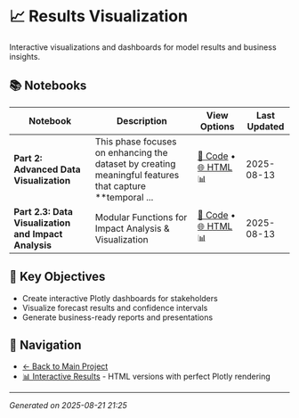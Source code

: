 # 📈 Results Visualization

Interactive visualizations and dashboards for model results and business insights.

## 📚 Notebooks

| Notebook | Description | View Options | Last Updated |
|----------|-------------|--------------|--------------|
| **Part 2: Advanced Data Visualization** | This phase focuses on enhancing the dataset by creating meaningful features that capture **temporal ... | [📓 Code](notebooks/results_visualization/viz_advanced_plotly.ipynb) • [🌐 HTML](docs/viz_advanced_plotly.html) 📊 | 2025-08-13 |
| **Part 2.3: Data Visualization and Impact Analysis** | Modular Functions for Impact Analysis & Visualization | [📓 Code](notebooks/results_visualization/viz_impact_analysis.ipynb) • [🌐 HTML](docs/viz_impact_analysis.html) 📊 | 2025-08-13 |

## 🎯 Key Objectives

- Create interactive Plotly dashboards for stakeholders
- Visualize forecast results and confidence intervals
- Generate business-ready reports and presentations

## 🔗 Navigation

- [← Back to Main Project](../README.md)
- [📊 Interactive Results](../docs/) - HTML versions with perfect Plotly rendering

---
*Generated on 2025-08-21 21:25*